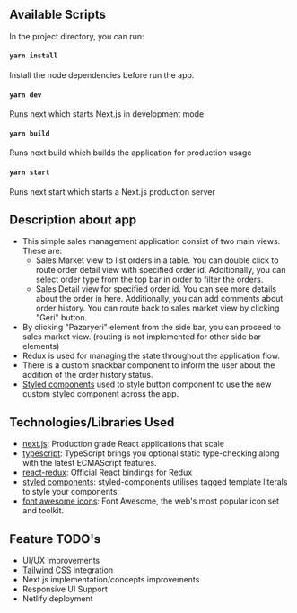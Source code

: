 ## Available Scripts

In the project directory, you can run:

#### `yarn install`

Install the node dependencies before run the app.

#### `yarn dev`

Runs next which starts Next.js in development mode

#### `yarn build`

Runs next build which builds the application for production usage

#### `yarn start`

Runs next start which starts a Next.js production server

## Description about app
- This simple sales management application consist of two main views. These are:
    - Sales Market view to list orders in a table. You can double click to route order detail view with specified order id. Additionally, you can select order type from the top bar in order to filter the orders.
    - Sales Detail view for specified order id. You can see more details about the order in here. Additionally, you can add comments about order history. You can route back to sales market view by clicking "Geri" button.
- By clicking "Pazaryeri" element from the side bar, you can proceed to sales market view. (routing is not implemented for other side bar elements)
- Redux is used for managing the state throughout the application flow.
- There is a custom snackbar component to inform the user about the addition of the order history status.
- [Styled components](https://styled-components.com/) used to style button component to use the new custom styled component across the app.

## Technologies/Libraries Used
- [next.js](https://nextjs.org/): Production grade React applications that scale
- [typescript](https://www.typescriptlang.org/): TypeScript brings you optional static type-checking along with the latest ECMAScript features.
- [react-redux](https://react-redux.js.org/): Official React bindings for Redux
- [styled components](https://styled-components.com/): styled-components utilises tagged template literals to style your components.
- [font awesome icons](https://fontawesome.com/): Font Awesome, the web's most popular icon set and toolkit.

## Feature TODO's
- UI/UX Improvements
- [Tailwind CSS](https://tailwindcss.com/) integration
- Next.js implementation/concepts improvements
- Responsive UI Support
- Netlify deployment
